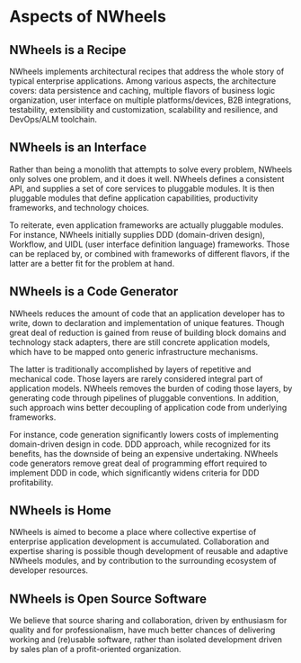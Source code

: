 Aspects of NWheels
========

## NWheels is a Recipe

NWheels implements architectural recipes that address the whole story of typical enterprise applications. Among various aspects, the architecture covers: data persistence and caching, multiple flavors of business logic organization, user interface on multiple platforms/devices, B2B integrations, testability, extensibility and customization, scalability and resilience, and DevOps/ALM toolchain. 

## NWheels is an Interface

Rather than being a monolith that attempts to solve every problem, NWheels only solves one problem, and it does it well. NWheels defines a consistent API, and supplies a set of core services to pluggable modules. It is then pluggable modules that define application capabilities, productivity frameworks, and technology choices.

To reiterate, even application frameworks are actually pluggable modules. For instance, NWheels initially supplies DDD (domain-driven design), Workflow, and UIDL (user interface definition language) frameworks. Those can be replaced by, or combined with frameworks of different flavors, if the latter are a better fit for the problem at hand. 

## NWheels is a Code Generator

NWheels reduces the amount of code that an application developer has to write, down to declaration and implementation of unique features. Though great deal of reduction is gained from reuse of building block domains and technology stack adapters, there are still concrete application models, which have to be mapped onto generic infrastructure mechanisms. 

The latter is traditionally accomplished by layers of repetitive and mechanical code. Those layers are rarely considered integral part of application models. NWheels removes the burden of coding those layers, by generating code through pipelines of pluggable conventions. In addition, such approach wins better decoupling of application code from underlying frameworks.

For instance, code generation significantly lowers costs of implementing domain-driven design in code. DDD approach, while recognized for its benefits, has the downside of being an expensive undertaking. NWheels code generators remove great deal of programming effort required to implement DDD in code, which significantly widens criteria for DDD profitability.

## NWheels is Home

NWheels is aimed to become a place where collective expertise of enterprise application development is accumulated. Collaboration and expertise sharing is possible though development of reusable and adaptive NWheels modules, and by contribution to the surrounding ecosystem of developer resources.

## NWheels is Open Source Software

We believe that source sharing and collaboration, driven by enthusiasm for quality and for professionalism, have much better chances of delivering working and (re)usable software, rather than isolated development driven by sales plan of a profit-oriented organization. 
